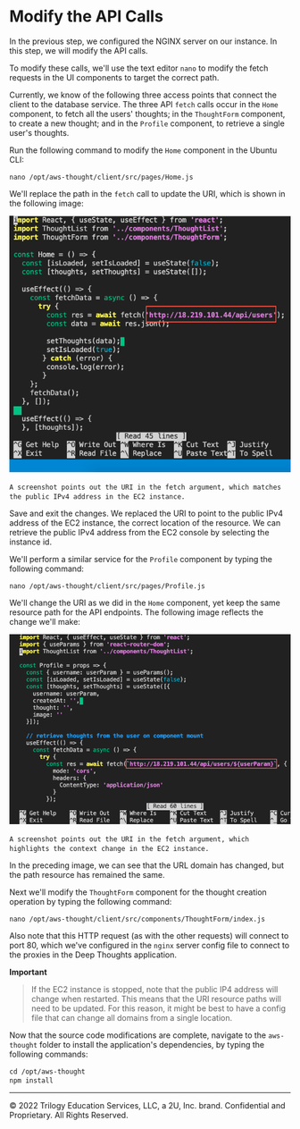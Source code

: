 # Modify the API Calls

In the previous step, we configured the NGINX server on our instance. In this step, we will modify the API calls.

To modify these calls, we'll use the text editor `nano` to modify the fetch requests in the UI components to target the correct path.

Currently, we know of the following three access points that connect the client to the database service. The three API `fetch` calls occur in the `Home` component, to fetch all the users' thoughts; in the `ThoughtForm` component, to create a new thought; and in the `Profile` component, to retrieve a single user's thoughts.

Run the following command to modify the `Home` component in the Ubuntu CLI:

```console
nano /opt/aws-thought/client/src/pages/Home.js
```

We'll replace the path in the `fetch` call to update the URI, which is shown in the following image:

![](../Images/1100-home-fetch.png)

`A screenshot points out the URI in the fetch argument, which matches the public IPv4 address in the EC2 instance.`

Save and exit the changes. We replaced the URI to point to the public IPv4 address of the EC2 instance, the correct location of the resource. We can retrieve the public IPv4 address from the EC2 console by selecting the instance id.

We'll perform a similar service for the `Profile` component by typing the following command:

```console
nano /opt/aws-thought/client/src/pages/Profile.js
```

We'll change the URI as we did in the `Home` component, yet keep the same resource path for the API endpoints. The following image reflects the change we'll make:

![](../Images/1200-profile-fetch.png)

`A screenshot points out the URI in the fetch argument, which highlights the context change in the EC2 instance.`

In the preceding image, we can see that the URL domain has changed, but the path resource has remained the same.

Next we'll modify the `ThoughtForm` component for the thought creation operation by typing the following command:

```console
nano /opt/aws-thought/client/src/components/ThoughtForm/index.js
```

Also note that this HTTP request (as with the other requests) will connect to port 80, which we've configured in the `nginx` server config file to connect to the proxies in the Deep Thoughts application.

**Important**

> If the EC2 instance is stopped, note that the public IP4 address will change when restarted. This means that the URI resource paths will need to be updated. For this reason, it might be best to have a config file that can change all domains from a single location.

Now that the source code modifications are complete, navigate to the `aws-thought` folder to install the application's dependencies, by typing the following commands:

```console
cd /opt/aws-thought
npm install
```

---
© 2022 Trilogy Education Services, LLC, a 2U, Inc. brand. Confidential and Proprietary. All Rights Reserved.
